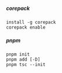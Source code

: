 ##### corepack
```
install -g corepack
corepack enable
```

##### pnpm
```
pnpm init
pnpm add [-D]
pnpm tsc --init
```
